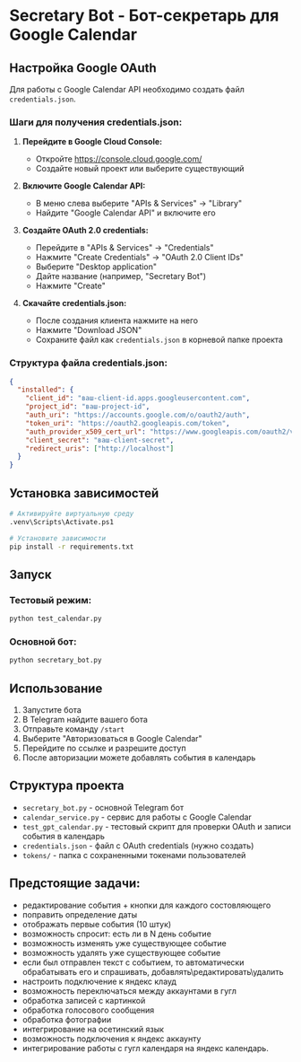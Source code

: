 # Secretary Bot - Бот-секретарь для Google Calendar

## Настройка Google OAuth

Для работы с Google Calendar API необходимо создать файл `credentials.json`.

### Шаги для получения credentials.json:

1. **Перейдите в Google Cloud Console:**
   - Откройте https://console.cloud.google.com/
   - Создайте новый проект или выберите существующий

2. **Включите Google Calendar API:**
   - В меню слева выберите "APIs & Services" → "Library"
   - Найдите "Google Calendar API" и включите его

3. **Создайте OAuth 2.0 credentials:**
   - Перейдите в "APIs & Services" → "Credentials"
   - Нажмите "Create Credentials" → "OAuth 2.0 Client IDs"
   - Выберите "Desktop application"
   - Дайте название (например, "Secretary Bot")
   - Нажмите "Create"

4. **Скачайте credentials.json:**
   - После создания клиента нажмите на него
   - Нажмите "Download JSON"
   - Сохраните файл как `credentials.json` в корневой папке проекта

### Структура файла credentials.json:
```json
{
  "installed": {
    "client_id": "ваш-client-id.apps.googleusercontent.com",
    "project_id": "ваш-project-id",
    "auth_uri": "https://accounts.google.com/o/oauth2/auth",
    "token_uri": "https://oauth2.googleapis.com/token",
    "auth_provider_x509_cert_url": "https://www.googleapis.com/oauth2/v1/certs",
    "client_secret": "ваш-client-secret",
    "redirect_uris": ["http://localhost"]
  }
}
```

## Установка зависимостей

```bash
# Активируйте виртуальную среду
.venv\Scripts\Activate.ps1

# Установите зависимости
pip install -r requirements.txt
```

## Запуск

### Тестовый режим:
```bash
python test_calendar.py
```

### Основной бот:
```bash
python secretary_bot.py
```

## Использование

1. Запустите бота
2. В Telegram найдите вашего бота
3. Отправьте команду `/start`
4. Выберите "Авторизоваться в Google Calendar"
5. Перейдите по ссылке и разрешите доступ
6. После авторизации можете добавлять события в календарь

## Структура проекта

- `secretary_bot.py` - основной Telegram бот
- `calendar_service.py` - сервис для работы с Google Calendar
- `test_gpt_calendar.py` - тестовый скрипт для проверки OAuth и записи события в календарь
- `credentials.json` - файл с OAuth credentials (нужно создать)
- `tokens/` - папка с сохраненными токенами пользователей 

## Предстоящие задачи:
- редактирование события + кнопки для каждого состовляющего
- поправить определение даты
- отображать первые события (10 штук)
- возможность спросит: есть ли в N день событие
- возможность изменять уже существующее событие
- возможность удалять уже существующее событие
- если был отправлен текст с событием, то автоматически обрабатывать его и спрашивать, добавлять\редактировать\удалить
- настроить подключение к яндекс клауд
- возможность переключаться между аккаунтами в гугл
- обработка записей с картинкой
- обработка голосового сообщения
- обработка фотографии
- интегрирование на осетинский язык
- возможность подключения к яндекс аккаунту
- интегрирование работы с гугл календаря на яндекс календарь.


